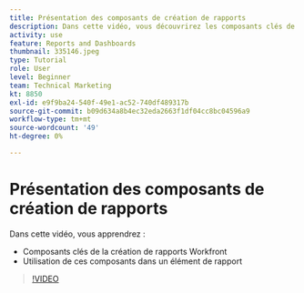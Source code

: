 ```yaml
---
title: Présentation des composants de création de rapports
description: Dans cette vidéo, vous découvrirez les composants clés de la création de rapports Workfront et leur utilisation dans un élément de création de rapports dans [!DNL  Workfront].
activity: use
feature: Reports and Dashboards
thumbnail: 335146.jpeg
type: Tutorial
role: User
level: Beginner
team: Technical Marketing
kt: 8850
exl-id: e9f9ba24-540f-49e1-ac52-740df489317b
source-git-commit: b09d634a8b4ec32eda2663f1df04cc8bc04596a9
workflow-type: tm+mt
source-wordcount: '49'
ht-degree: 0%

---
```


# Présentation des composants de création de rapports

Dans cette vidéo, vous apprendrez :

* Composants clés de la création de rapports Workfront
* Utilisation de ces composants dans un élément de rapport

>[!VIDEO](https://video.tv.adobe.com/v/335146/?quality=12)
